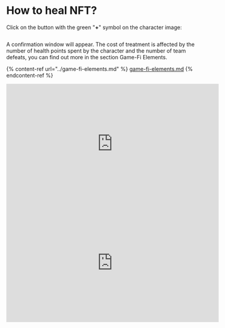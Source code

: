 # How to heal NFT?

Click on the button with the green "**+**" symbol on the character image:

<figure><img src="/assets/docs/.gitbook/assets/nft_for_heal.png" alt=""><figcaption></figcaption></figure>

A confirmation window will appear. The cost of treatment is affected by the number of health points 
spent by the character and the number of team defeats, you can find out more in the 
section Game-Fi Elements.

{% content-ref url="../game-fi-elements.md" %}
[game-fi-elements.md](../game-fi-elements.md)
{% endcontent-ref %}

<iframe width="560" height="315" 
src="https://www.youtube.com/shorts/Mras6pTruUY" 
title="YouTube video player" 
frameborder="0" 
allow="accelerometer; autoplay; 
clipboard-write; encrypted-media; gyroscope; picture-in-picture; web-share" allowfullscreen>
</iframe>

<iframe width="560" height="315" 
src="https://www.youtube.com/shorts/YwyfBj0hNQM" 
title="YouTube video player" 
frameborder="0" 
allow="accelerometer; autoplay; 
clipboard-write; encrypted-media; gyroscope; picture-in-picture; web-share" allowfullscreen>
</iframe>